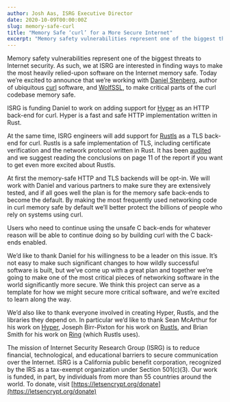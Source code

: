 ```yaml
---
author: Josh Aas, ISRG Executive Director
date: 2020-10-09T00:00:00Z
slug: memory-safe-curl
title: "Memory Safe ‘curl’ for a More Secure Internet"
excerpt: "Memory safety vulnerabilities represent one of the biggest threats to Internet security. As such, we at ISRG are interested in finding ways to make the most heavily relied-upon software on the Internet memory safe."
---
```


Memory safety vulnerabilities represent one of the biggest threats to Internet security. As such, we at ISRG are interested in finding ways to make the most heavily relied-upon software on the Internet memory safe. Today we’re excited to announce that we’re working with [Daniel Stenberg](https://daniel.haxx.se/), author of ubiquitous [curl](https://curl.haxx.se/) software, and [WolfSSL](https://www.wolfssl.com/), to make critical parts of the curl codebase memory safe.

ISRG is funding Daniel to work on adding support for [Hyper](https://hyper.rs/) as an HTTP back-end for curl. Hyper is a fast and safe HTTP implementation written in Rust.

At the same time, ISRG engineers will add support for [Rustls](https://github.com/ctz/rustls) as a TLS back-end for curl. Rustls is a safe implementation of TLS, including certificate verification and the network protocol written in Rust. It has been [audited](https://github.com/ctz/rustls/blob/main/audit/TLS-01-report.pdf) and we suggest reading the conclusions on page 11 of the report if you want to get even more excited about Rustls.

At first the memory-safe HTTP and TLS backends will be opt-in. We will work with Daniel and  various partners to make sure they are extensively tested, and if all goes well the plan is for the memory safe back-ends to become the default. By making the most frequently used networking code in curl memory safe by default we’ll better protect the billions of people who rely on systems using curl.

Users who need to continue using the unsafe C back-ends for whatever reason will be able to continue doing so by building curl with the C back-ends enabled.

We’d like to thank Daniel for his willingness to be a leader on this issue. It’s not easy to make such significant changes to how wildly successful software is built, but we’ve come up with a great plan and together we’re going to make one of the most critical pieces of networking software in the world significantly more secure. We think this project can serve as a template for how we might secure more critical software, and we’re excited to learn along the way.

We’d also like to thank everyone involved in creating Hyper, Rustls, and the libraries they depend on. In particular we’d like to thank Sean McArthur for his work on [Hyper](https://hyper.rs/), Joseph Birr-Pixton for his work on [Rustls](https://github.com/ctz/rustls), and Brian Smith for his work on [Ring](https://github.com/briansmith/ring) (which Rustls uses).

The mission of Internet Security Research Group (ISRG) is to reduce financial, technological, and educational barriers to secure communication over the Internet. ISRG is a California public benefit corporation, recognized by the IRS as a tax-exempt organization under Section 501(c)(3). Our work is funded, in part, by individuals from more than 55 countries around the world. To donate, visit [https://letsencrypt.org/donate](https://letsencrypt.org/donate)

